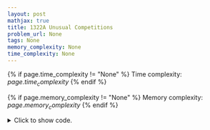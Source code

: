 ```yaml
---
layout: post
mathjax: true
title: 1322A Unusual Competitions
problem_url: None
tags: None
memory_complexity: None
time_complexity: None
---
```




{% if page.time_complexity != "None" %}
Time complexity: ${{ page.time_complexity }}$
{% endif %}

{% if page.memory_complexity != "None" %}
Memory complexity: ${{ page.memory_complexity }}$
{% endif %}

<details>
<summary>
<p style="display:inline">Click to show code.</p>
</summary>
```cpp
{% raw %}
using namespace std;
int n;
string s;
int solve(void)
{
    int ans, open_br, l;
    ans = open_br = 0;
    for (int i = 0; i < n; ++i)
    {
        if (s[i] == '(')
        {
            open_br += 1;
            if (open_br == 0)
                ans += i - l + 1;
        }
        else
        {
            open_br -= 1;
            if (open_br == -1)
                l = i;
        }
    }
    if (open_br != 0)
        return -1;
    return ans;
}
int main(void)
{
    cin >> n >> s;
    cout << solve() << endl;
    return 0;
}

{% endraw %}
```
</details>

